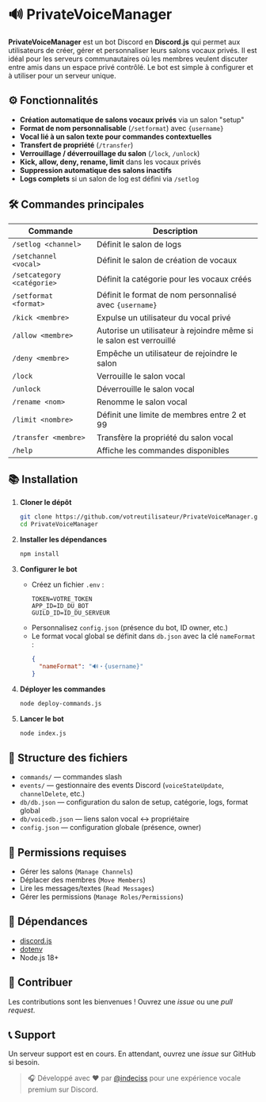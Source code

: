 # 🔊 PrivateVoiceManager

**PrivateVoiceManager** est un bot Discord en **Discord.js** qui permet aux utilisateurs de créer, gérer et personnaliser leurs salons vocaux privés. Il est idéal pour les serveurs communautaires où les membres veulent discuter entre amis dans un espace privé contrôlé. Le bot est simple à configurer et à utiliser pour un serveur unique.

## ⚙️ Fonctionnalités

- **Création automatique de salons vocaux privés** via un salon "setup"
- **Format de nom personnalisable** (`/setformat`) avec `{username}`
- **Vocal lié à un salon texte pour commandes contextuelles**
- **Transfert de propriété** (`/transfer`)
- **Verrouillage / déverrouillage du salon** (`/lock`, `/unlock`)
- **Kick, allow, deny, rename, limit** dans les vocaux privés
- **Suppression automatique des salons inactifs**
- **Logs complets** si un salon de log est défini via `/setlog`

## 🛠️ Commandes principales

| Commande | Description |
|----------|-------------|
| `/setlog <channel>` | Définit le salon de logs |
| `/setchannel <vocal>` | Définit le salon de création de vocaux |
| `/setcategory <catégorie>` | Définit la catégorie pour les vocaux créés |
| `/setformat <format>` | Définit le format de nom personnalisé avec `{username}` |
| `/kick <membre>` | Expulse un utilisateur du vocal privé |
| `/allow <membre>` | Autorise un utilisateur à rejoindre même si le salon est verrouillé |
| `/deny <membre>` | Empêche un utilisateur de rejoindre le salon |
| `/lock` | Verrouille le salon vocal |
| `/unlock` | Déverrouille le salon vocal |
| `/rename <nom>` | Renomme le salon vocal |
| `/limit <nombre>` | Définit une limite de membres entre 2 et 99 |
| `/transfer <membre>` | Transfère la propriété du salon vocal |
| `/help` | Affiche les commandes disponibles |

## 📚 Installation

1. **Cloner le dépôt**
   ```bash
   git clone https://github.com/votreutilisateur/PrivateVoiceManager.git
   cd PrivateVoiceManager
   ```

2. **Installer les dépendances**
   ```bash
   npm install
   ```

3. **Configurer le bot**
   - Créez un fichier `.env` :
     ```
     TOKEN=VOTRE_TOKEN
     APP_ID=ID_DU_BOT
     GUILD_ID=ID_DU_SERVEUR
     ```
   - Personnalisez `config.json` (présence du bot, ID owner, etc.)
   - Le format vocal global se définit dans `db.json` avec la clé `nameFormat` :
     ```json
     {
       "nameFormat": "🔊・{username}"
     }
     ```

4. **Déployer les commandes**
   ```bash
   node deploy-commands.js
   ```

5. **Lancer le bot**
   ```bash
   node index.js
   ```

## 📂 Structure des fichiers

- `commands/` — commandes slash
- `events/` — gestionnaire des events Discord (`voiceStateUpdate`, `channelDelete`, etc.)
- `db/db.json` — configuration du salon de setup, catégorie, logs, format global
- `db/voicedb.json` — liens salon vocal ↔ propriétaire
- `config.json` — configuration globale (présence, owner)

## 🔐 Permissions requises

- Gérer les salons (`Manage Channels`)
- Déplacer des membres (`Move Members`)
- Lire les messages/textes (`Read Messages`)
- Gérer les permissions (`Manage Roles/Permissions`)

## 🧱 Dépendances

- [discord.js](https://discord.js.org/)
- [dotenv](https://www.npmjs.com/package/dotenv)
- Node.js 18+

## 🤝 Contribuer

Les contributions sont les bienvenues ! Ouvrez une _issue_ ou une _pull request_.

## 📞 Support

Un serveur support est en cours. En attendant, ouvrez une _issue_ sur GitHub si besoin.

> 🎧 Développé avec ❤️ par [@indeciss](https://github.com/ind3ciss) pour une expérience vocale premium sur Discord.
